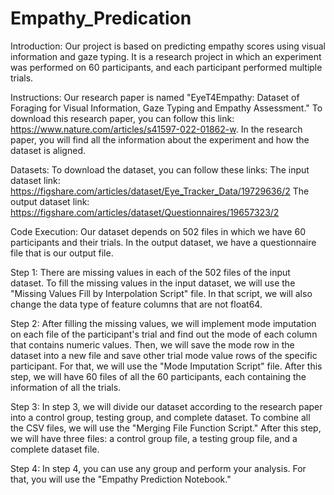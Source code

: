 # Empathy_Predication
Introduction:
Our project is based on predicting empathy scores using visual information and gaze typing. It is a research project in which an experiment was performed on 60 participants, and each participant performed multiple trials.

Instructions:
Our research paper is named "EyeT4Empathy: Dataset of Foraging for Visual Information, Gaze Typing and Empathy Assessment." To download this research paper, you can follow this link: https://www.nature.com/articles/s41597-022-01862-w. In the research paper, you will find all the information about the experiment and how the dataset is aligned.

Datasets:
To download the dataset, you can follow these links:
The input dataset link: https://figshare.com/articles/dataset/Eye_Tracker_Data/19729636/2
The output dataset link: https://figshare.com/articles/dataset/Questionnaires/19657323/2

Code Execution:
Our dataset depends on 502 files in which we have 60 participants and their trials. In the output dataset, we have a questionnaire file that is our output file.

Step 1:
There are missing values in each of the 502 files of the input dataset. To fill the missing values in the input dataset, we will use the "Missing Values Fill by Interpolation Script" file. In that script, we will also change the data type of feature columns that are not float64.

Step 2:
After filling the missing values, we will implement mode imputation on each file of the participant's trial and find out the mode of each column that contains numeric values. Then, we will save the mode row in the dataset into a new file and save other trial mode value rows of the specific participant. For that, we will use the "Mode Imputation Script" file. After this step, we will have 60 files of all the 60 participants, each containing the information of all the trials.

Step 3:
In step 3, we will divide our dataset according to the research paper into a control group, testing group, and complete dataset. To combine all the CSV files, we will use the "Merging File Function Script." After this step, we will have three files: a control group file, a testing group file, and a complete dataset file.

Step 4:
In step 4, you can use any group and perform your analysis. For that, you will use the "Empathy Prediction Notebook."
